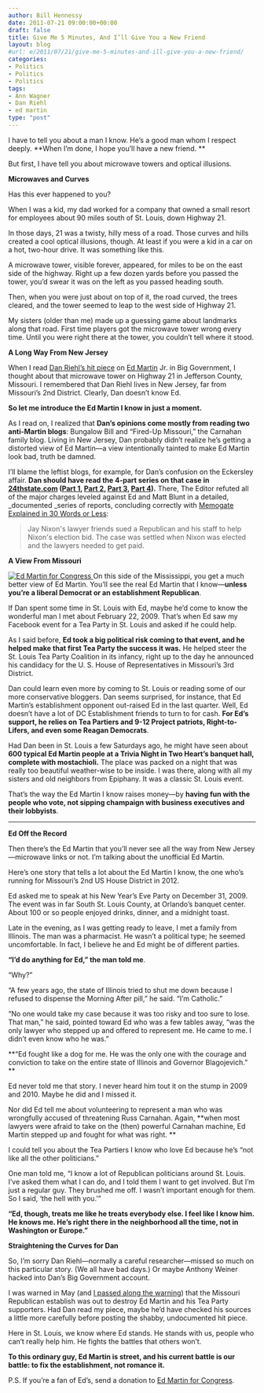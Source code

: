 ```yaml
---
author: Bill Hennessy
date: 2011-07-21 09:00:00+00:00
draft: false
title: Give Me 5 Minutes, And I’ll Give You a New Friend
layout: blog
#url: e/2011/07/21/give-me-5-minutes-and-ill-give-you-a-new-friend/
categories:
- Politics
- Politics
- Politics
tags:
- Ann Wagner
- Dan Riehl
- ed martin
type: "post"
---
```


I have to tell you about a man I know. He’s a good man whom I respect deeply. **When I’m done, I hope you’ll have a new friend. **

But first, I have tell you about microwave towers and optical illusions.

**Microwaves and Curves**

Has this ever happened to you?

When I was a kid, my dad worked for a company that owned a small resort for employees about 90 miles south of St. Louis, down Highway 21. 

In those days, 21 was a twisty, hilly mess of a road. Those curves and hills created a cool optical illusions, though. At least if you were a kid in a car on a hot, two-hour drive. It was something like this. 

A microwave tower, visible forever, appeared, for miles to be on the east side of the highway. Right up a few dozen yards before you passed the tower, you’d swear it was on the left as you passed heading south. 

Then, when you were just about on top of it, the road curved, the trees cleared, and the tower seemed to leap to the west side of Highway 21. 

My sisters (older than me) made up a guessing game about landmarks along that road. First time players got the microwave tower wrong every time. Until you were right there at the tower, you couldn’t tell where it stood. 

**A Long Way From New Jersey**

When I read [Dan Riehl’s hit piece](https://biggovernment.com/driehl/2011/07/20/ann-wagner-bests-ed-martin-in-missouri-2nd-district-on-all-fronts/) on [Ed Martin](https://edmartinforcongress.com/) Jr. in Big Government, I thought about that microwave tower on Highway 21 in Jefferson County, Missouri. I remembered that Dan Riehl lives in New Jersey, far from Missouri’s 2nd District. Clearly, Dan doesn’t know Ed. 

**So let me introduce the Ed Martin I know in just a moment.**

As I read on, I realized that **Dan’s opinions come mostly from reading two anti-Martin blogs**: Bungalow Bill and “Fired-Up Missouri,” the Carnahan family blog. Living in New Jersey, Dan probably didn’t realize he’s getting a distorted view of Ed Martin—a view intentionally tainted to make Ed Martin look bad, truth be damned. 

I’ll blame the leftist blogs, for example, for Dan’s confusion on the Eckersley affair. **Dan should have read the 4-part series on that case in **[**24thstate.com**](https://www.24thstate.com/ed-martin/page/2/)** (**[**Part 1**](https://www.24thstate.com/2010/10/russ-carnahan-ad-falsely-calls-scott-eckersley-whistleblower.html)**, **[**Part 2**](https://www.24thstate.com/2010/10/scott-eckersley-was-tardy-exhausted-and-admits-he-deserved-to-be-fired.html)**, **[**Part 3**](https://www.24thstate.com/2010/10/scott-eckersley-was-also-insubordinate.html)**, **[**Part 4**](https://www.24thstate.com/2010/10/eckersley-and-memogate-wrap-up.html)**).** There, The Editor refuted all of the major charges leveled against Ed and Matt Blunt in a detailed, _documented _series of reports, concluding correctly with [Memogate Explained in 30 Words or Less](https://www.24thstate.com/2010/10/memogate-explained-in-30-words-or-less.html):



>   Jay Nixon's lawyer friends sued a Republican and his staff to help Nixon's election bid. The case was settled when Nixon was elected and the lawyers needed to get paid.  





**A View From Missouri**

[![Ed Martin for Congress](https://hennessysview.com/wp-content/uploads/2011/07/ed-martin-kickoff_thumb.jpg)
](https://hennessysview.com/wp-content/uploads/2011/07/ed-martin-kickoff.jpg)On this side of the Mississippi, you get a much better view of Ed Martin. You’ll see the real Ed Martin that I know—**unless you’re a liberal Democrat or an establishment Republican**. 

If Dan spent some time in St. Louis with Ed, maybe he’d come to know the wonderful man I met about February 22, 2009. That’s when Ed saw my Facebook event for a Tea Party in St. Louis and asked if he could help. 

As I said before, **Ed took a big political risk coming to that event, and he helped make that first Tea Party the success it was.** He helped steer the St. Louis Tea Party Coalition in its infancy, right up to the day he announced his candidacy for the U. S. House of Representatives in Missouri’s 3rd District. 

Dan could learn even more by coming to St. Louis or reading some of our more conservative bloggers. Dan seems surprised, for instance, that Ed Martin’s establishment opponent out-raised Ed in the last quarter. Well, Ed doesn’t have a lot of DC Establishment friends to turn to for cash. **For Ed’s support, he relies on Tea Partiers and 9-12 Project patriots, Right-to-Lifers, and even some Reagan Democrats**. 

Had Dan been in St. Louis a few Saturdays ago, he might have seen about **600 typical Ed Martin people at a Trivia Night in Two Heart’s banquet hall, complete with mostachioli.** The place was packed on a night that was really too beautiful weather-wise to be inside. I was there, along with all my sisters and old neighbors from Epiphany. It was a classic St. Louis event. 

That’s the way the Ed Martin I know raises money—by **having fun with the people who vote, not sipping champaign with business executives and their lobbyists**.

****

**Ed Off the Record**

Then there’s the Ed Martin that you’ll never see all the way from New Jersey—microwave links or not. I’m talking about the unofficial Ed Martin. 

Here’s one story that tells a lot about the Ed Martin I know, the one who’s running for Missouri’s 2nd US House District in 2012.

Ed asked me to speak at his New Year’s Eve Party on December 31, 2009. The event was in far South St. Louis County, at Orlando’s banquet center. About 100 or so people enjoyed drinks, dinner, and a midnight toast.

Late in the evening, as I was getting ready to leave, I met a family from Illinois. The man was a pharmacist. He wasn’t a political type; he seemed uncomfortable. In fact, I believe he and Ed might be of different parties.

**“I’d do anything for Ed,” the man told me**. 

“Why?”

“A few years ago, the state of Illinois tried to shut me down because I refused to dispense the Morning After pill,” he said. “I’m Catholic.”

“No one would take my case because it was too risky and too sure to lose. That man,” he said, pointed toward Ed who was a few tables away, “was the only lawyer who stepped up and offered to represent me. He came to me. I didn’t even know who he was.”

**“Ed fought like a dog for me. He was the only one with the courage and conviction to take on the entire state of Illinois and Governor Blagojevich.” **

Ed never told me that story. I never heard him tout it on the stump in 2009 and 2010. Maybe he did and I missed it. 

Nor did Ed tell me about volunteering to represent a man who was wrongfully accused of threatening Russ Carnahan. Again, **when most lawyers were afraid to take on the (then) powerful Carnahan machine, Ed Martin stepped up and fought for what was right. **

I could tell you about the Tea Partiers I know who love Ed because he’s “not like all the other politicians.” 

One man told me, “I know a lot of Republican politicians around St. Louis. I’ve asked them what I can do, and I told them I want to get involved. But I’m just a regular guy. They brushed me off. I wasn’t important enough for them. So I said, ‘the hell with you.’”

**“Ed, though, treats me like he treats everybody else. I feel like I know him. He knows me. He’s right there in the neighborhood all the time, not in Washington or Europe.”**

**Straightening the Curves for Dan**

So, I’m sorry Dan Riehl—normally a careful researcher—missed so much on this particular story. (We all have bad days.) Or maybe Anthony Weiner hacked into Dan’s Big Government account. 

I was warned in May (and [I passed along the warning](https://hennessysview.com/campaigns-and-elections/name-the-one-tea-partier-in-the-race/)) that the Missouri Republican establish was out to destroy Ed Martin and his Tea Party supporters. Had Dan read my piece, maybe he’d have checked his sources a little more carefully before posting the shabby, undocumented hit piece. 

Here in St. Louis, we know where Ed stands. He stands with us, people who can’t really help him. He fights the battles that others won’t. 

**To this ordinary guy, Ed Martin is street, and his current battle is our battle: to fix the establishment, not romance it.**

P.S. If you’re a fan of Ed’s, send a donation to [Ed Martin for Congress](https://edmartinforcongress.com).
